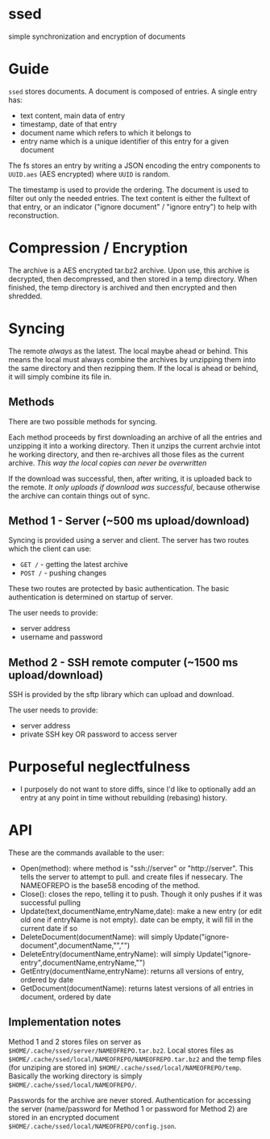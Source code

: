 # ssed
simple synchronization and encryption of documents

# Guide

`ssed` stores documents. A document is composed of entries. A single entry has:

- text content, main data of entry
- timestamp, date of that entry
- document name which refers to which it belongs to
- entry name which is a unique identifier of this entry for a given document

The fs stores an entry by writing a JSON encoding the entry components to `UUID.aes` (AES encrypted) where `UUID` is random.

The timestamp is used to provide the ordering.
The document is used to filter out only the needed entries.
The text content is either the fulltext of that entry, or an indicator ("ignore document" / "ignore entry") to help with reconstruction.

# Compression / Encryption

The archive is a AES encrypted tar.bz2 archive. Upon use, this archive is decrypted, then decompressed, and then stored in a temp directory. When finished, the temp directory is archived and then encrypted and then shredded.

# Syncing

The remote *always* as the latest. The local maybe ahead or behind. This means the local must always combine the archives by unzipping them into the same directory and then rezipping them. If the local is ahead or behind, it will simply combine its file in.

## Methods
There are two possible methods for syncing.

Each method proceeds by first downloading an archive of all the entries and unzipping it into a working directory. Then it unzips the current archvie intot he working directory, and then re-archives all those files as the current archive. *This way the local copies can never be overwritten*

If the download was successful, then, after writing, it is uploaded back to the remote. *It only uploads if download was successful*, because otherwise the archive can contain things out of sync.

## Method 1 - Server (~500 ms upload/download)

Syncing is provided using a server and client. The server has two routes which the client can use:

- `GET /` - getting the latest archive
- `POST /` - pushing changes

These two routes are protected by basic authentication. The basic authentication is determined on startup of server.

The user needs to provide:

- server address
- username and password

## Method 2 - SSH remote computer (~1500 ms upload/download)

SSH is provided by the sftp library which can upload and download.

The user needs to provide:

- server address
- private SSH key OR password to access server

# Purposeful neglectfulness

- I purposely do not want to store diffs, since I'd like to optionally add an entry at any point in time without rebuilding (rebasing) history.

# API 

These are the commands available to the user:

- Open(method): where method is "ssh://server" or "http://server". This tells the server to attempt to pull. and create files if nessecary. The NAMEOFREPO is the base58 encoding of the method.
- Close(): closes the repo, telling it to push. Though it only pushes if it was successful pulling
- Update(text,documentName,entryName,date): make a new entry (or edit old one if entryName is not empty). date can be empty, it will fill in the current date if so
- DeleteDocument(documentName): will simply Update("ignore-document",documentName,"","")
- DeleteEntry(documentName,entryName): will simply Update("ignore-entry",documentName,entryName,"")
- GetEntry(documentName,entryName): returns all versions of entry, ordered by date
- GetDocument(documentName): returns latest versions of all entries in document, ordered by date 

## Implementation notes

Method 1 and 2 stores files on server as `$HOME/.cache/ssed/server/NAMEOFREPO.tar.bz2`. 
Local stores files as `$HOME/.cache/ssed/local/NAMEOFREPO/NAMEOFREPO.tar.bz2` and the temp files (for unziping are stored in) `$HOME/.cache/ssed/local/NAMEOFREPO/temp`. Basically the working directory is simply `$HOME/.cache/ssed/local/NAMEOFREPO/`.

Passwords for the archive are never stored. Authentication for accessing the server (name/password for Method 1 or password for Method 2) are stored in an encrypted document `$HOME/.cache/ssed/local/NAMEOFREPO/config.json`.
